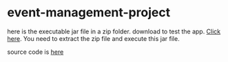 # event-management-project

here is the executable jar file in a zip folder. download to test the app. [Click here](bin/event-management-project.zip).
You need to extract the zip file and execute this jar file.

source code is [here](src/event_management_project)